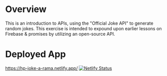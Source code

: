 # Overview

This is an introduction to APIs, using the "Official Joke API" to generate random jokes. This exercise is intended to expound upon earlier lessons on Firebase & promises by utilizing an open-source API.

# Deployed App

https://hp-joke-a-rama.netlify.app/
[![Netlify Status](https://api.netlify.com/api/v1/badges/7ff07880-9fa2-4e99-85c7-294c46d3a2a6/deploy-status)](https://app.netlify.com/sites/hp-joke-a-rama/deploys)
